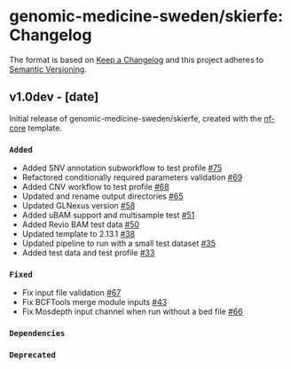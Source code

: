 # genomic-medicine-sweden/skierfe: Changelog

The format is based on [Keep a Changelog](https://keepachangelog.com/en/1.0.0/)
and this project adheres to [Semantic Versioning](https://semver.org/spec/v2.0.0.html).

## v1.0dev - [date]

Initial release of genomic-medicine-sweden/skierfe, created with the [nf-core](https://nf-co.re/) template.

### `Added`

- Added SNV annotation subworkflow to test profile [#75](https://github.com/genomic-medicine-sweden/skierfe/pull/75)
- Refactored conditionally required parameters validation [#69](https://github.com/genomic-medicine-sweden/skierfe/pull/69)
- Added CNV workflow to test profile [#68](https://github.com/genomic-medicine-sweden/skierfe/pull/68)
- Updated and rename output directories [#65](https://github.com/genomic-medicine-sweden/skierfe/pull/65)
- Updated GLNexus version [#58](https://github.com/genomic-medicine-sweden/skierfe/pull/58)
- Added uBAM support and multisample test [#51](https://github.com/genomic-medicine-sweden/skierfe/pull/51)
- Added Revio BAM test data [#50](https://github.com/genomic-medicine-sweden/skierfe/pull/50)
- Updated template to 2.13.1 [#38](https://github.com/genomic-medicine-sweden/skierfe/pull/38)
- Updated pipeline to run with a small test dataset [#35](https://github.com/genomic-medicine-sweden/skierfe/pull/35)
- Added test data and test profile [#33](https://github.com/genomic-medicine-sweden/skierfe/pull/33)

### `Fixed`

- Fix input file validation [#67](https://github.com/genomic-medicine-sweden/skierfe/pull/67)
- Fix BCFTools merge module inputs [#43](https://github.com/genomic-medicine-sweden/skierfe/pull/43)
- Fix Mosdepth input channel when run without a bed file [#66](https://github.com/genomic-medicine-sweden/skierfe/pull/66)

### `Dependencies`

### `Deprecated`
